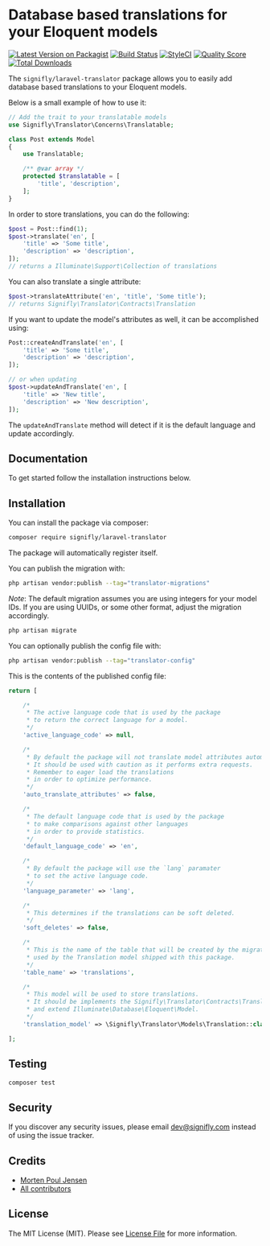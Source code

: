 # Database based translations for your Eloquent models

[![Latest Version on Packagist](https://img.shields.io/packagist/v/signifly/laravel-translator.svg?style=flat-square)](https://packagist.org/packages/signifly/laravel-translator)
[![Build Status](https://img.shields.io/travis/signifly/laravel-translator/master.svg?style=flat-square)](https://travis-ci.org/signifly/laravel-translator)
[![StyleCI](https://styleci.io/repos/174323285/shield?branch=master)](https://styleci.io/repos/174323285)
[![Quality Score](https://img.shields.io/scrutinizer/g/signifly/laravel-translator.svg?style=flat-square)](https://scrutinizer-ci.com/g/signifly/laravel-translator)
[![Total Downloads](https://img.shields.io/packagist/dt/signifly/laravel-translator.svg?style=flat-square)](https://packagist.org/packages/signifly/laravel-translator)

The `signifly/laravel-translator` package allows you to easily add database based translations to your Eloquent models.

Below is a small example of how to use it:

```php
// Add the trait to your translatable models
use Signifly\Translator\Concerns\Translatable;

class Post extends Model
{
    use Translatable;

    /** @var array */
    protected $translatable = [
        'title', 'description',
    ];
}
```

In order to store translations, you can do the following:

```php
$post = Post::find(1);
$post->translate('en', [
    'title' => 'Some title',
    'description' => 'description',
]);
// returns a Illuminate\Support\Collection of translations
```

You can also translate a single attribute:

```php
$post->translateAttribute('en', 'title', 'Some title');
// returns Signifly\Translator\Contracts\Translation
```

If you want to update the model's attributes as well, it can be accomplished using:

```php
Post::createAndTranslate('en', [
    'title' => 'Some title',
    'description' => 'description',
]);

// or when updating
$post->updateAndTranslate('en', [
    'title' => 'New title',
    'description' => 'New description',
]);
```

The `updateAndTranslate` method will detect if it is the default language and update accordingly.

## Documentation

To get started follow the installation instructions below.

## Installation

You can install the package via composer:

```bash
composer require signifly/laravel-translator
```

The package will automatically register itself.

You can publish the migration with:
```bash
php artisan vendor:publish --tag="translator-migrations"
```

*Note*: The default migration assumes you are using integers for your model IDs. If you are using UUIDs, or some other format, adjust the migration accordingly.


```bash
php artisan migrate
```

You can optionally publish the config file with:
```bash
php artisan vendor:publish --tag="translator-config"
```

This is the contents of the published config file:

```php
return [

    /*
     * The active language code that is used by the package
     * to return the correct language for a model.
     */
    'active_language_code' => null,

    /*
     * By default the package will not translate model attributes automatically.
     * It should be used with caution as it performs extra requests.
     * Remember to eager load the translations
     * in order to optimize performance.
     */
    'auto_translate_attributes' => false,

    /*
     * The default language code that is used by the package
     * to make comparisons against other languages
     * in order to provide statistics.
     */
    'default_language_code' => 'en',

    /*
     * By default the package will use the `lang` paramater
     * to set the active language code.
     */
    'language_parameter' => 'lang',

    /*
     * This determines if the translations can be soft deleted.
     */
    'soft_deletes' => false,

    /*
     * This is the name of the table that will be created by the migration and
     * used by the Translation model shipped with this package.
     */
    'table_name' => 'translations',

    /*
     * This model will be used to store translations.
     * It should be implements the Signifly\Translator\Contracts\Translation interface
     * and extend Illuminate\Database\Eloquent\Model.
     */
    'translation_model' => \Signifly\Translator\Models\Translation::class,

];
```

## Testing
```bash
composer test
```

## Security

If you discover any security issues, please email dev@signifly.com instead of using the issue tracker.

## Credits

- [Morten Poul Jensen](https://github.com/pactode)
- [All contributors](../../contributors)

## License

The MIT License (MIT). Please see [License File](LICENSE.md) for more information.
